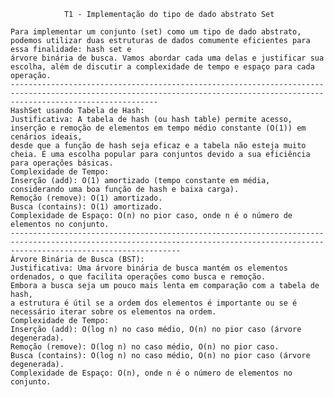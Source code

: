                 T1 - Implementação do tipo de dado abstrato Set

    Para implementar um conjunto (set) como um tipo de dado abstrato, podemos utilizar duas estruturas de dados comumente eficientes para essa finalidade: hash set e 
    árvore binária de busca. Vamos abordar cada uma delas e justificar sua escolha, além de discutir a complexidade de tempo e espaço para cada operação.
    -----------------------------------------------------------------------------------------------------------------------------------------------------------------------------
    HashSet usando Tabela de Hash:
    Justificativa: A tabela de hash (ou hash table) permite acesso, inserção e remoção de elementos em tempo médio constante (O(1)) em cenários ideais, 
    desde que a função de hash seja eficaz e a tabela não esteja muito cheia. É uma escolha popular para conjuntos devido a sua eficiência para operações básicas.
    Complexidade de Tempo:
    Inserção (add): O(1) amortizado (tempo constante em média, considerando uma boa função de hash e baixa carga).
    Remoção (remove): O(1) amortizado.
    Busca (contains): O(1) amortizado.
    Complexidade de Espaço: O(n) no pior caso, onde n é o número de elementos no conjunto.
    ----------------------------------------------------------------------------------------------------------------------------------------------------------------------------------
    Árvore Binária de Busca (BST):
    Justificativa: Uma árvore binária de busca mantém os elementos ordenados, o que facilita operações como busca e remoção. 
    Embora a busca seja um pouco mais lenta em comparação com a tabela de hash, 
    a estrutura é útil se a ordem dos elementos é importante ou se é necessário iterar sobre os elementos na ordem.
    Complexidade de Tempo:
    Inserção (add): O(log n) no caso médio, O(n) no pior caso (árvore degenerada).
    Remoção (remove): O(log n) no caso médio, O(n) no pior caso.
    Busca (contains): O(log n) no caso médio, O(n) no pior caso (árvore degenerada).
    Complexidade de Espaço: O(n), onde n é o número de elementos no conjunto.

